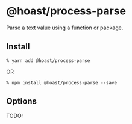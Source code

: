 # @hoast/process-parse

Parse a text value using a function or package.

## Install

```
% yarn add @hoast/process-parse
```

OR

```
% npm install @hoast/process-parse --save
```

## Options

TODO:
